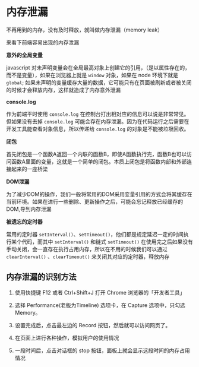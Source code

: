 # 内存泄漏

不再用到的内存，没有及时释放，就叫做内存泄漏（memory leak）

来看下前端容易出现的内存泄漏

**意外的全局变量**

javascript 对未声明变量会在全局最高对象上创建它的引用，（是以属性存在的，而不是变量），如果在浏览器上就是 `window` 对象，如果在 node 环境下就是`global`; 如果未声明的变量缓存大量的数据，它可能只有在页面被刷新或者被关闭的时候才会释放内存，这样就造成了内存意外泄漏
  
**console.log**

作为前端平时使用 `console.log` 在控制台打出相对应的信息可以说是非常常见。但如果没有去掉 `console.log` 可能会存在内存泄漏。因为在代码运行之后需要在开发工具能查看对象信息，所以传递给 `console.log` 的对象是不能被垃圾回收。
  
**闭包**

首先闭包是一个函数A返回一个内联的函数B，即使A函数执行完，函数B也可以访问函数A里面的变量，这就是一个简单的闭包。本质上闭包是将函数内部和外部连接起来的一座桥梁
  
**DOM泄漏**

为了减少DOM的操作，我们一般将常用的DOM采用变量引用的方式会将其缓存在当前环境。如果在进行一些删除、更新操作之后，可能会忘记释放已经缓存的DOM,导到内存泄漏
  
**被遗忘的定时器**

常用的定时器 `setInterval()`、`setTimeout()`，他们都是规定延迟一定的时间执行某个代码，而其中 `setInterval()` 和链式 `setTimeout()` 在使用完之后如果没有手动关闭，会一直存在执行占用内存，所以在不用的时候我们可以通过 `clearInterval()` 、`clearTimeout()` 来关闭其对应的定时器，释放内存

## 内存泄漏的识别方法

1. 使用快捷键 F12 或者 Ctrl+Shift+J 打开 Chrome 浏览器的「开发者工具」

2. 选择 Performance(老版为Timeline) 选项卡，在 Capture 选项中，只勾选 Memory。

3. 设置完成后，点击最左边的 Record 按钮，然后就可以访问网页了。

4. 在页面上进行各种操作，模拟用户的使用情况

5. 一段时间后，点击对话框的 stop 按钮，面板上就会显示这段时间的内存占用情况
   